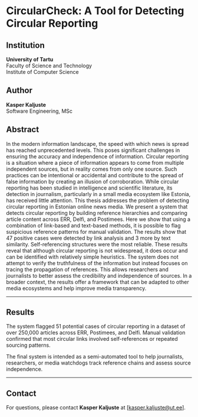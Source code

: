 
# CircularCheck: A Tool for Detecting Circular Reporting

## Institution

**University of Tartu**  
Faculty of Science and Technology  
Institute of Computer Science  

## Author

**Kasper Kaljuste**  
Software Engineering, MSc

## Abstract

In the modern information landscape, the speed with which news is spread has reached unprecedented levels. This poses significant challenges in ensuring the accuracy and independence of information. Circular reporting is a situation where a piece of information appears to come from multiple independent sources, but in reality comes from only one source. Such practices can be intentional or accidental and contribute to the spread of false information by creating an illusion of corroboration. While circular reporting has been studied in intelligence and scientific literature, its detection in journalism, particularly in a small media ecosystem like Estonia, has received little attention. This thesis addresses the problem of detecting circular reporting in Estonian online news media. We present a system that detects circular reporting by building reference hierarchies and comparing article content across ERR, Delfi, and Postimees. Here we show that using a combination of link-based and text-based methods, it is possible to flag suspicious reference patterns for manual validation. The results show that 47 positive cases were detected by link analysis and 3 more by text similarity. Self-referencing structures were the most reliable. These results reveal that although circular reporting is not widespread, it does occur and can be identified with relatively simple heuristics. The system does not attempt to verify the truthfulness of the information but instead focuses on tracing the propagation of references. This allows researchers and journalists to better assess the credibility and independence of sources. In a broader context, the results offer a framework that can be adapted to other media ecosystems and help improve media transparency.

---

## Results

The system flagged 51 potential cases of circular reporting in a dataset of over 250,000 articles across ERR, Postimees, and Delfi. Manual validation confirmed that most circular links involved self-references or repeated sourcing patterns.

The final system is intended as a semi-automated tool to help journalists, researchers, or media watchdogs track reference chains and assess source independence.

---

## Contact

For questions, please contact **Kasper Kaljuste** at [kasper.kaljuste@ut.ee].
